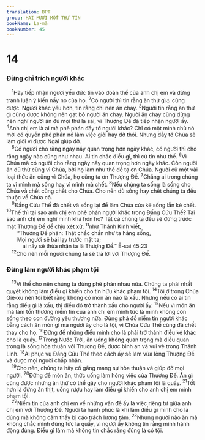 ```yaml
---
translation: BPT
group: HAI MƯƠI MỐT THƯ TÍN
bookName: La-mã 
bookNumber: 45
---
```


<div class="title"><h1>14</h1><h3>Đừng chỉ trích người khác</h3></div>
<span class="verse ro_14_1"> <sup>1</sup>Hãy tiếp nhận người yếu đức tin vào đoàn thể của anh chị em và đừng tranh luận ý kiến nầy nọ của họ.</span>
<span class="verse ro_14_2"><sup>2</sup>Có người thì tin rằng ăn thứ gì<a data-toggle="tooltip" data-placement="bottom" title="Luật pháp Do-thái cấm họ không được ăn một vài loại thực phẩm. Khi người Do-thái trở nên tín hữu Cơ-đốc, một số người Do-thái không biết rằng từ nay trở đi họ có thể ăn bất cứ thứ gì.">⚓</a> cũng được. Người khác yếu hơn, tin rằng chỉ nên ăn chay.</span>
<span class="verse ro_14_3"><sup>3</sup>Người tin rằng ăn thứ gì cũng được không nên gạt bỏ người ăn chay. Người ăn chay cũng đừng nên nghĩ người ăn đủ mọi thứ là sai, vì Thượng Đế đã tiếp nhận người ấy.</span>
<span class="verse ro_14_4"><sup>4</sup>Anh chị em là ai mà phê phán đầy tớ người khác? Chỉ có một mình chủ nó mới có quyền phê phán nó làm việc giỏi hay dở thôi. Nhưng đầy tớ Chúa sẽ làm giỏi vì được Ngài giúp đỡ.<br/></span>
<span class="verse ro_14_5"> <sup>5</sup>Có người cho rằng ngày nầy quan trọng hơn ngày khác, có người thì cho rằng ngày nào cũng như nhau. Ai tin chắc điều gì, thì cứ tin như thế.</span>
<span class="verse ro_14_6"><sup>6</sup>Vì Chúa mà có người cho rằng ngày nầy quan trọng hơn ngày khác. Còn người ăn đủ thứ cũng vì Chúa, bởi họ làm như thế để tạ ơn Chúa. Người cữ một vài loại thức ăn cũng vì Chúa, họ cũng tạ ơn Thượng Đế.</span>
<span class="verse ro_14_7"><sup>7</sup>Chẳng ai trong chúng ta vì mình mà sống hay vì mình mà chết.</span>
<span class="verse ro_14_8"><sup>8</sup>Nếu chúng ta sống là sống cho Chúa và chết cũng chết cho Chúa. Cho nên dù sống hay chết chúng ta đều thuộc về Chúa cả.<br/></span>
<span class="verse ro_14_9"> <sup>9</sup>Đấng Cứu Thế đã chết và sống lại để làm Chúa của kẻ sống lẫn kẻ chết.</span>
<span class="verse ro_14_10"><sup>10</sup>Thế thì tại sao anh chị em phê phán người khác trong Đấng Cứu Thế? Tại sao anh chị em nghĩ mình khá hơn họ? Tất cả chúng ta đều sẽ đứng trước mặt Thượng Đế để chịu xét xử,</span>
<span class="verse ro_14_11"><sup>11</sup>như Thánh Kinh viết,<br/>  “Thượng Đế phán: Thật chắc chắn như ta hằng sống,<br/>  Mọi người sẽ bái lạy trước mặt ta;<br/>   ai nấy sẽ thừa nhận ta là Thượng Đế.” Ê-sai 45:23<br/></span>
<span class="verse ro_14_12"> <sup>12</sup>Cho nên mỗi người chúng ta sẽ trả lời với Thượng Đế.<br/></span>
<div class="title"><h3>Đừng làm người khác phạm tội</h3></div>
<span class="verse ro_14_13"> <sup>13</sup>Vì thế cho nên chúng ta đừng phê phán nhau nữa. Chúng ta phải nhất quyết không làm điều gì khiến cho tín hữu khác phạm tội.</span>
<span class="verse ro_14_14"><sup>14</sup>Tôi ở trong Chúa Giê-xu nên tôi biết rằng không có món ăn nào là xấu. Nhưng nếu có ai tin rằng điều gì là xấu, thì điều đó trở thành xấu cho người ấy.</span>
<span class="verse ro_14_15"><sup>15</sup>Nếu vì món ăn mà làm tổn thương niềm tin của anh chị em mình tức là mình không còn sống theo con đường yêu thương nữa. Đừng phá đổ niềm tin người khác bằng cách ăn món gì mà người ấy cho là tội, vì Chúa Cứu Thế cũng đã chết thay cho họ.</span>
<span class="verse ro_14_16"><sup>16</sup>Đừng để những điều mình cho là phải trở thành điều kẻ khác cho là quấy.</span>
<span class="verse ro_14_17"><sup>17</sup>Trong Nước Trời, ăn uống không quan trọng mà điều quan trọng là sống hòa thuận với Thượng Đế, được bình an và vui vẻ trong Thánh Linh.</span>
<span class="verse ro_14_18"><sup>18</sup>Ai phục vụ Đấng Cứu Thế theo cách ấy sẽ làm vừa lòng Thượng Đế và được mọi người chấp nhận.<br/></span>
<span class="verse ro_14_19"> <sup>19</sup>Cho nên, chúng ta hãy cố gắng mang sự hòa thuận và giúp đỡ mọi người.</span>
<span class="verse ro_14_20"><sup>20</sup>Đừng để món ăn, thức uống làm hỏng việc của Thượng Đế. Ăn gì cũng được nhưng ăn thứ có thể gây cho người khác phạm tội là quấy.</span>
<span class="verse ro_14_21"><sup>21</sup>Tốt hơn là đừng ăn thịt, uống rượu hay làm điều gì khiến cho anh chị em mình phạm tội.<br/></span>
<span class="verse ro_14_22"> <sup>22</sup>Niềm tin của anh chị em về những vấn đề ấy là việc riêng tư giữa anh chị em với Thượng Đế. Người ta hạnh phúc là khi làm điều gì mình cho là đúng mà không cảm thấy bị cáo trách lương tâm.</span>
<span class="verse ro_14_23"><sup>23</sup>Nhưng người nào ăn mà không chắc mình đúng tức là quấy, vì người ấy không tin rằng mình hành động đúng. Điều gì làm mà không tin chắc rằng đúng là có tội.<br/></span>
